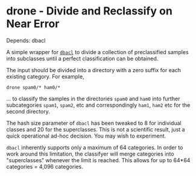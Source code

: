 drone - Divide and Reclassify on Near Error
===========================================

Depends: dbacl

A simple wrapper for [`dbacl`][1]
to divide a collection of preclassified samples
into subclasses until a perfect classification
can be obtained.

[1]: http://www.lbreyer.com/dbacl.html

The input should be divided into a directory with
a zero suffix for each existing category.
For example,

    drone spam0/* ham0/*

... to classify the samples in the directories
`spam0` and `ham0` into further subcategories
`spam1`, `spam2`, etc and correspondingly
`ham1`, `ham2` etc for the second directory.

The hash size parameter of `dbacl` has been tweaked to 8
for individual classes and 20 for the superclasses.
This is not a scientific result,
just a quick operational ad-hoc decision.
You may wish to experiment.

`dbacl` inherently supports only a maximum of 64 categories.
In order to work around this limitation,
the classifyer will merge categories into "superclasses"
whenever the limit is reached.
This allows for up to 64*64 categories = 4,096 categories.
